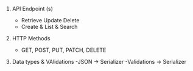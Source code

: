 1. API Endpoint (s)
	- Retrieve Update Delete
	- Create & List & Search
2. HTTP Methods
	- GET, POST,  PUT, PATCH, DELETE

3. Data types & VAlidations
	-JSON -> Serializer
	-Validations -> Serializer
